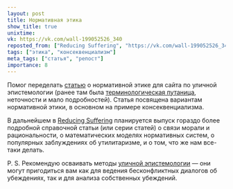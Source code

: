 ```yaml
---
layout: post
title: Нормативная этика
show_title: true
unixtime: 
vk: https://vk.com/wall-199052526_340
reposted_from: ["Reducing Suffering", "https://vk.com/wall-199052526_340"]
tags: ["этика", "консеквенциализм"]
meta_tags: ["статья", "репост"]
importance: 8
---
```

Помог переделать [статью](https://streetepistemology.ru/normative-ethics) о нормативной этике для сайта по уличной эпистемологии (ранее там была [терминологическая путаница](428.html), неточности и мало подробностей). Статья посвящена вариантам нормативной этики, в основном на примере консеквенциализма.  

В дальнейшем в [Reducing Suffering](https://vk.com/reducing_suffering) планируется выпуск гораздо более подробной справочной статьи (или серии статей) о связи морали и рациональности, о математических моделях нормативных систем, о популярных заблуждениях об утилитаризме, и о том, что же нам все-таки делать.  

P. S. Рекомендую осваивать методы [уличной эпистемологии](https://streetepistemology.ru/) — они могут пригодиться вам как для ведения бесконфликтных диалогов об убеждениях, так и для анализа собственных убеждений.